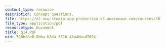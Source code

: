 ```yaml
---
content_type: resource
description: Concept questions.
file: https://ol-ocw-studio-app-production.s3.amazonaws.com/courses/16-01-unified-engineering-i-ii-iii-iv-fall-2005-spring-2006/700bf8e80bbab3d435104fa4bbad7024_q14.PDF
file_type: application/pdf
resourcetype: Document
title: q14.PDF
uid: 700bf8e8-0bba-b3d4-3510-4fa4bbad7024
---
```

